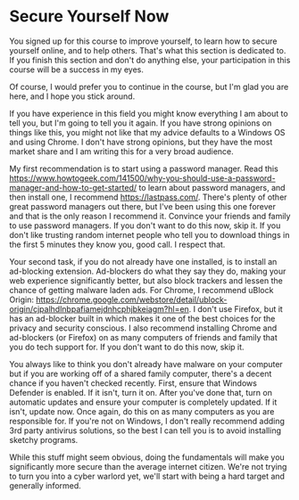 # Secure Yourself Now
You signed up for this course to improve yourself, to learn how to secure yourself online, and to help others. That's what this section is dedicated to. If you finish this section and don't do anything else, your participation in this course will be a success in my eyes. 

Of course, I would prefer you to continue in the course, but I'm glad you are here, and I hope you stick around. 

If you have experience in this field you might know everything I am about to tell you, but I'm going to tell you it again. If you have strong opinions on things like this, you might not like that my advice defaults to a Windows OS and using Chrome. I don't have strong opinions, but they have the most market share and I am writing this for a very broad audience. 

My first recommendation is to start using a password manager.  Read this <https://www.howtogeek.com/141500/why-you-should-use-a-password-manager-and-how-to-get-started/> to learn about password managers, and then install one, I  recommend <https://lastpass.com/>. There's plenty of other great password managers out there, but I've been using this one forever and that is the only reason I recommend it. Convince your friends and family to use password managers. If you don't want to do this now, skip it. If you don't like trusting random internet people who tell you to download things in the first 5 minutes they know you, good call. I respect that. 

Your second task, if you do not already have one installed, is to install an ad-blocking extension. Ad-blockers do what they say they do, making your web experience significantly better, but also block trackers and lessen the chance of getting malware laden ads.  For Chrome, I recommend uBlock Origin: <https://chrome.google.com/webstore/detail/ublock-origin/cjpalhdlnbpafiamejdnhcphjbkeiagm?hl=en>. I don't use Firefox, but it has an ad-blocker built in which makes it one of the best choices for the privacy and security conscious. I also recommend installing Chrome and ad-blockers (or Firefox) on as many computers of friends and family that you do tech support for. If you don't want to do this now, skip it. 

You always like to think you don't already have malware on your computer but if you are working off of a shared family computer, there's a decent chance if you haven't checked recently. First, ensure that Windows Defender is enabled. If it isn't, turn it on. After you've done that, turn on automatic updates and ensure your computer is completely updated. If it isn't, update now. Once again, do this on as many computers as you are responsible for. If you're not on Windows, I don't really recommend adding 3rd party antivirus solutions, so the best I can tell you is to avoid installing sketchy programs. 

While this stuff might seem obvious, doing the fundamentals will make you significantly more secure than the average internet citizen. We're not trying to turn you into a cyber warlord yet, we'll start with being a hard target and generally informed.
